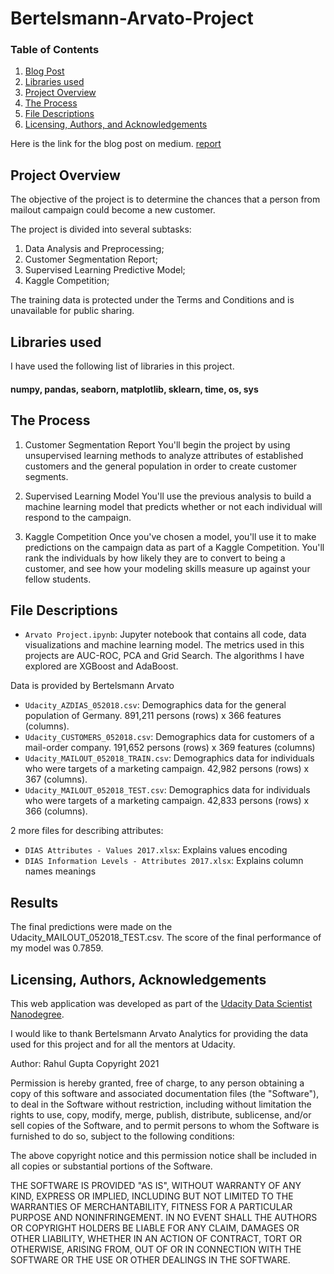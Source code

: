 # Bertelsmann-Arvato-Project

### Table of Contents
1. [Blog Post](https://rahulgupta1.medium.com/customer-segmentation-report-for-arvato-financial-services-e2f03f149f96)
2. [Libraries used](#library)
3. [Project Overview](#overview)
4. [The Process](#process)
5. [File Descriptions](#files)
6. [Licensing, Authors, and Acknowledgements](#license)

Here is the link for the blog post on medium. [report](https://rahulgupta1.medium.com/customer-segmentation-report-for-arvato-financial-services-e2f03f149f96)

## Project Overview<a name="overview"></a>
The objective of the project is to determine the chances that a person from mailout campaign could become a new customer.

The project is divided into several subtasks:
1.	Data Analysis and Preprocessing;
2.	Customer Segmentation Report;
3.	Supervised Learning Predictive Model;
4.	Kaggle Competition;

The training data is protected under the Terms and Conditions and is unavailable for public sharing.

## Libraries used <a name="library"></a>

I have used the following list of libraries in this project.

#### numpy, pandas, seaborn, matplotlib, sklearn, time, os, sys

## The Process <a name="process"></a>

1. Customer Segmentation Report
You'll begin the project by using unsupervised learning methods to analyze attributes of established customers and the general population in order to create customer segments.

2. Supervised Learning Model
You'll use the previous analysis to build a machine learning model that predicts whether or not each individual will respond to the campaign.

3. Kaggle Competition
Once you've chosen a model, you'll use it to make predictions on the campaign data as part of a Kaggle Competition. You'll rank the individuals by how likely they are to convert to being a customer, and see how your modeling skills measure up against your fellow students.

## File Descriptions <a name="files"></a>

* `Arvato Project.ipynb`: Jupyter notebook that contains all code, data visualizations and machine learning model. The metrics used in this projects are AUC-ROC, PCA and 
Grid Search. The algorithms I have explored are XGBoost and AdaBoost.

Data is provided by Bertelsmann Arvato
* `Udacity_AZDIAS_052018.csv`: Demographics data for the general population of Germany. 891,211 persons (rows) x 366 features (columns).
* `Udacity_CUSTOMERS_052018.csv`: Demographics data for customers of a mail-order company. 191,652 persons (rows) x 369 features (columns)
* `Udacity_MAILOUT_052018_TRAIN.csv`: Demographics data for individuals who were targets of a marketing campaign. 42,982 persons (rows) x 367 (columns).
* `Udacity_MAILOUT_052018_TEST.csv`: Demographics data for individuals who were targets of a marketing campaign. 42,833 persons (rows) x 366 (columns).

2 more files for describing attributes:
* `DIAS Attributes - Values 2017.xlsx`: Explains values encoding
* `DIAS Information Levels - Attributes 2017.xlsx`: Explains column names meanings

## Results <a name="results"></a>

The final predictions were made on the Udacity_MAILOUT_052018_TEST.csv. The score of the final performance of my model was 0.7859. 

## Licensing, Authors, Acknowledgements <a name="license"></a>
This web application was developed as part of the [Udacity Data Scientist Nanodegree](https://www.udacity.com/course/data-scientist-nanodegree--nd025).

I would like to thank Bertelsmann Arvato Analytics for providing the data used for this project and for all the mentors at Udacity.

Author: Rahul Gupta Copyright 2021

Permission is hereby granted, free of charge, to any person obtaining a copy of this software and associated documentation files (the "Software"), to deal in the Software without restriction, including without limitation the rights to use, copy, modify, merge, publish, distribute, sublicense, and/or sell copies of the Software, and to permit persons to whom the Software is furnished to do so, subject to the following conditions:

The above copyright notice and this permission notice shall be included in all copies or substantial portions of the Software.

THE SOFTWARE IS PROVIDED "AS IS", WITHOUT WARRANTY OF ANY KIND, EXPRESS OR IMPLIED, INCLUDING BUT NOT LIMITED TO THE WARRANTIES OF MERCHANTABILITY, FITNESS FOR A PARTICULAR PURPOSE AND NONINFRINGEMENT. IN NO EVENT SHALL THE AUTHORS OR COPYRIGHT HOLDERS BE LIABLE FOR ANY CLAIM, DAMAGES OR OTHER LIABILITY, WHETHER IN AN ACTION OF CONTRACT, TORT OR OTHERWISE, ARISING FROM, OUT OF OR IN CONNECTION WITH THE SOFTWARE OR THE USE OR OTHER DEALINGS IN THE SOFTWARE.
